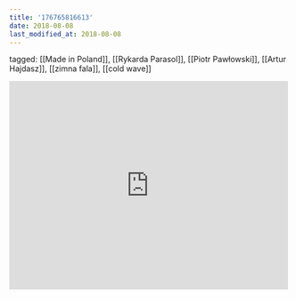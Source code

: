 ```yaml
---
title: '176765816613'
date: 2018-08-08
last_modified_at: 2018-08-08
---
```

tagged: [[Made in Poland]], [[Rykarda Parasol]], [[Piotr Pawłowski]], [[Artur Hajdasz]], [[zimna fala]], [[cold wave]]
<iframe allow="accelerometer; autoplay; clipboard-write; encrypted-media; gyroscope; picture-in-picture" allowfullscreen="" frameborder="0" height="375" id="youtube_iframe" src="https://www.youtube.com/embed/ghsNoj5LCfo?feature=oembed&amp;enablejsapi=1&amp;origin=https://safe.txmblr.com&amp;wmode=opaque" width="500"></iframe>